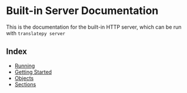 # Built-in Server Documentation

This is the documentation for the built-in HTTP server, which can be run with `translatepy server`

## Index

- [Running](./Running.md)
- [Getting Started](./Getting%20Started.md)
- [Objects](./Objects.md)
- [Sections](./Sections)
